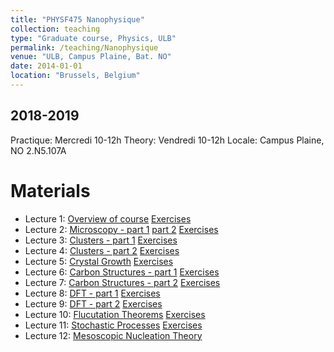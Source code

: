 ```yaml
---
title: "PHYSF475 Nanophysique"
collection: teaching
type: "Graduate course, Physics, ULB"
permalink: /teaching/Nanophysique
venue: "ULB, Campus Plaine, Bat. NO"
date: 2014-01-01
location: "Brussels, Belgium"
---
```


2018-2019
---------
Practique: Mercredi 10-12h
Theory: Vendredi 10-12h
Locale: Campus Plaine, NO 2.N5.107A

Materials
======
* Lecture 1: [Overview of course](/files/Nanophysique/lecture1.pdf)		[Exercises](files/Nanophysique/Exercises_1.pdf)
* Lecture 2: [Microscopy - part 1](/files/Nanophysique/lecture2.pdf) [part 2](/files/Nanophysique/lecture2_bis.pdf)		[Exercises](files/Nanophysique/Exercises_2.pdf)
* Lecture 3: [Clusters - part 1](/files/Nanophysique/lecture3.pdf)  		[Exercises](files/Nanophysique/Exercises_3.pdf)
* Lecture 4: [Clusters - part 2](/files/Nanophysique/lecture3_bis.pdf) 		[Exercises](files/Nanophysique/Exercises_3_bis.pdf)
* Lecture 5: [Crystal Growth](/files/Nanophysique/lecture5.pdf) 		[Exercises](files/Nanophysique/Exercises_Ch_4.pdf)
* Lecture 6: [Carbon Structures - part 1](/files/Nanophysique/lecture6.pdf) 	[Exercises](files/Nanophysique/Exercises_Ch_5.pdf)
* Lecture 7: [Carbon Structures - part 2](/files/Nanophysique/lecture7.pdf) 	[Exercises](files/Nanophysique/Exercises_5_bis.pdf)
* Lecture 8: [DFT - part 1](/files/Nanophysique/lecture8.pdf) 			[Exercises](files/Nanophysique/Exercises_Ch_6.pdf)
* Lecture 9: [DFT - part 2](/files/Nanophysique/lecture9.pdf) 			[Exercises](files/Nanophysique/Exercises_Ch_6_bis.pdf)
* Lecture 10: [Flucutation Theorems](/files/Nanophysique/lecture10.pdf) 	[Exercises](files/Nanophysique/Exercises_Ch_7_2018.pdf)
* Lecture 11: [Stochastic Processes](/files/Nanophysique/lecture11.pdf) 	[Exercises](files/Nanophysique/Exercises_Ch_8_2018.pdf)
* Lecture 12: [Mesoscopic Nucleation Theory](/files/Nanophysique/lecture12.pdf) 